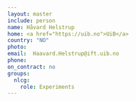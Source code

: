 ```yaml
---
layout: master
include: person
name: Håvard Helstrup
home: <a href="https://uib.no">UiB</a>
country: "NO"
photo:
email:  Haavard.Helstrup@ift.uib.no
phone:
on_contract: no
groups:
  nlcg:
    role: Experiments
---
```

